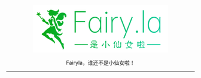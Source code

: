 <p align="center">
  <a href="https://is.fairyla.com">
    <img src="material/logo.png" alt="fairyla" width="360">
  </a>
</p>
<p align="center">
  Fairyla，谁还不是小仙女啦！
</p>

---
